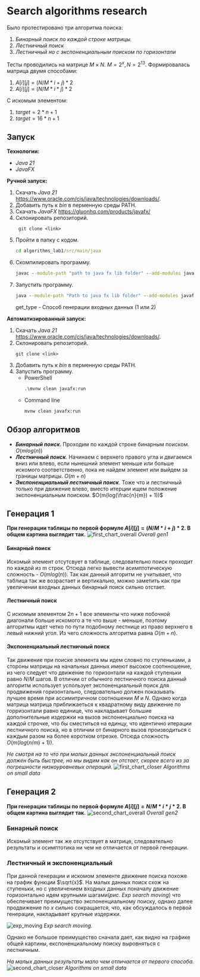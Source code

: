 # Search algorithms research
Было протестировано три алгоритма поиска:

1. *Бинарный поиск по каждой строке матрицы.*
2. *Лестничный поиск* 
3. *Лестничный но с экспоненциальным поиском по горизонтали*

Тесты проводились на матрице $M{\times}N$. $M = 2^x, N = 2^{13}.$ 
Формировалась матрица двумя способами:
1. $A[i][j] = (N / M * i + j) * 2$
2. $A[i][j] = (N / M * i * j) * 2$

С искомым элементом:
1. $target = 2 * n + 1$
2. $target = 16 * n + 1$

## Запуск
**Технологии:**
- *Java 21*
- *JavaFX*

**Ручной запуск:**
1. Скачать *Java 21* https://www.oracle.com/cis/java/technologies/downloads/.
2. Добавить путь к *bin* в перменную среды PATH.
3. Скачать *JavaFX* https://gluonhq.com/products/javafx/
4. Склонировать репозиторий. 
   ```git
    git clone <link>
    ```
5. Пройти в папку с кодом.
    ```cmd
    cd algorithms_lab1/src/main/java
    ```
6. Скомпилировать программу.
    ```cmd 
    javac --module-path "path to java fx lib folder" --add-modules javafx.controls,javafx.fxml -jar ru/ns/alg_lab/*
    ```
7. Запустить программу.
    ```cmd 
    java --module-path "Path to java fx lib folder" --add-modules javafx.controls,javafx.fxml ru/ns/alg_lab/Main <gen_type>
    ```
   get_type - Способ генерации входных данных (1 или 2)

**Автоматизированный запуск:**
1. Скачать *Java 21* https://www.oracle.com/cis/java/technologies/downloads/.
2. Склонировать репозиторий. 
    ```git
    git clone <link>
    ```
3. Добавить путь к *bin* в перменную среды PATH.
4. Запустить программу.
   - PowerShell
        ```cmd
        .\mvnw clean javafx:run
        ```
   - Command line
        ```cmd
        mvnw clean javafx:run
        ``` 

## Обзор алгоритмов
- ***Бинарный поиск***. Проходим по каждой строке бинарным поиском. $O(mlog(n))$
- ***Лестничный поиск***. Начинаем с верхнего правого угла и двигаемся вниз или влево, если нынешний элемент меньше или больше искомого соответственно, пока не найдем элемент или выйдем за границы матрицы. $O(m+n)$
- ***Экспоненциальный лестничный поиск***. Тоже что и лестничный только при движение влево, вместо итерции ищем положение экспоненциальным поиском. $O(m(log(\frac{n}{m}) + 1))$

## Генерация 1
**При генерации таблицы по первой формуле $A[i][j] = (N/M * i + j) * 2$. В общем картина выглядит так.**
![first_chart_overall](first_approach_overall.png)
*Overall gen1*
#### Бинарный поиск
Искомый элемент отсутсвует в таблице, следовательно поиск проходит по каждой из m строк. Отсюда легко вывести  асимптотическую сложность - $O(mlog(n))$. Так как данный алгоритм не учитывает, что таблица так же возрастает и вертикально, можно заметить как при увеличении входных данных бинарный поиск сильно отстает. 
#### Лестничный поиск
С искомым элементом $2n+1$ все элементы что ниже побочной диагонали больше искомого а те что выше - меньше, поэтому алгоритмы идет четко по пути подобному лестнице из право верхнего в левый нижний угол. Из чего сложность алгоритма равна $O(m+n)$.
#### Экспоненциальный лестничный поиск
Так движение при поиске элемента мы идем словно по ступеньками, а стороны матрицы на начальных данных имеют высокое соотнношение, из чего следует что движение по горизонтали на каждой ступеньки равно $N/M$ шагов. В отличии от обычного лестничного поиска данный алгоритм использует успользует экспоненциальный поиск для продвижения горизонтально, следовательно должен показывать лучшее время при ассимитричном соотношении $M$ и $N$. Однако когда матрица матрица приближаеться к квадратному виду движение по горризонтали равно единице, что накладывает большие дополнительные издержки на вызов экспоненциально поиска на каждой строчке, что бы сместиться на единцу, что идентично итерации лестничного поиска, но в отличии от бинарного вызов производиться с каждым разом на более коротком отрезке. Отсюда сложность $O(m(log(n/m)+1))$.

*Не смотря на то что при малых данных экспоненциальный поиск должен быть быстрее, но мы видим как он отстает, скорее всего из за погрешности низкоуровневых операций.*
![first_chart_closer](first_approach_closer.png)
*Algorithms on small data*
## Генерация 2
**При генерации таблицы по первой формуле $A[i][j] = N/M * i * j * 2$. В общем картина выглядит так.**
![second_chart_overall](second_approach_overall.png)
*Overall gen2*
### Бинарный поиск
Искомый элемент так же отсутствует в матрице, следовательно результаты и осимптотика ни чем не отличается от первой генерации.
### Лестничный и экспоненциальный
При данной генерации и искомом элементе движение поиска похоже на график функции $\sqrt{x}$. На малых данных поиск схож на ступеньки, но с увеличением входных данных поначалу движение горизонтально идем крупными шагами(*рис. Exp search moving*) что обеспечивает преимущество экспоненциальному поиску, однако далее продвижение по $x$ сильно сокращается, что, как обсуждалось в первой генерации, накладывает крупные издержки.

![exp_moving](exp_search_moving.png)
*Exp search moving.*

Однако не большое преимущество сначала дает, как видно на графике общей картины, експоненциальному поиску выровняться с лестничным.

*На малых данных результаты мало чем отличается от первого способа.*
![second_chart_closer](second_approach_closer.png)
*Algorithms on small data*